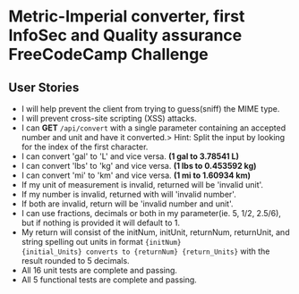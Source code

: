 # Metric-Imperial converter, first InfoSec and Quality assurance FreeCodeCamp Challenge 

## User Stories

* I will help prevent the client from trying to guess(sniff) the MIME type.
* I will prevent cross-site scripting (XSS) attacks.
* I can <b>GET</b> <code>/api/convert</code> with a single parameter containing an accepted number and unit and have it converted.>
Hint: Split the input by looking for the index of the first character.
* I can convert 'gal' to 'L' and vice versa. <b>(1 gal to 3.78541 L)</b>
* I can convert 'lbs' to 'kg' and vice versa. <b>(1 lbs to 0.453592 kg)</b>
* I can convert 'mi' to 'km' and vice versa. <b>(1 mi to 1.60934 km)</b>
* If my unit of measurement is invalid, returned will be 'invalid unit'.
* If my number is invalid, returned with will 'invalid number'.
* If both are invalid, return will be 'invalid number and unit'.
* I can use fractions, decimals or both in my parameter(ie. 5, 1/2, 2.5/6), but if nothing is provided it will default to 1.
* My return will consist of the initNum, initUnit, returnNum, returnUnit, and string spelling out units in format <code>{initNum} {initial_Units} converts to {returnNum} {return_Units}</code> with the result rounded to 5 decimals.
* All 16 unit tests are complete and passing.
* All 5 functional tests are complete and passing.